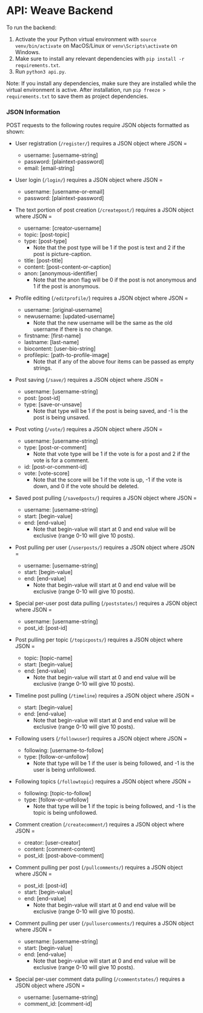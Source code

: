 # API: Weave Backend

To run the backend: 
1. Activate the your Python virtual environment with `source venv/bin/activate` on MacOS/Linux or `venv\Scripts\activate` on Windows. 
2. Make sure to install any relevant dependencies with `pip install -r requirements.txt`.
3. Run `python3 api.py`. 

Note: If you install any dependencies, make sure they are installed while the virtual environment is active. After installation, run `pip freeze > requirements.txt` to save them as project dependencies.

### JSON Information

POST requests to the following routes require JSON objects formatted as shown:

* User registration (`/register/`) requires a JSON object where JSON =
    * username: \[username-string\]
    * password: \[plaintext-password\]
    * email: \[email-string\]

* User login (`/login/`) requires a JSON object where JSON = 
    * username: \[username-or-email\]
    * password: \[plaintext-password\]

* The text portion of post creation (`/createpost/`) requires a JSON object where JSON = 
    * username: \[creator-username\]
    * topic: \[post-topic\]
    * type: \[post-type\]
        * Note that the post type will be 1 if the post is text and 2 if the post is picture-caption.
    * title: \[post-title\]
    * content: \[post-content-or-caption\]
    * anon: \[anonymous-identifier\]
        * Note that the anon flag will be 0 if the post is not anonymous and 1 if the post is anonymous. 

* Profile editing (`/editprofile/`) requires a JSON object where JSON = 
    * username: \[original-username\]
    * newusername: \[updated-username\]
        * Note that the new username will be the same as the old username if there is no change.
    * firstname: \[first-name\]
    * lastname: \[last-name\]
    * biocontent: \[user-bio-string\]
    * profilepic: \[path-to-profile-image\]
        * Note that if any of the above four items can be passed as empty strings.

* Post saving (`/save/`) requires a JSON object where JSON = 
    * username: \[username-string\]
    * post: \[post-id\]
    * type: \[save-or-unsave\]
        * Note that type will be 1 if the post is being saved, and -1 is the post is being unsaved.

* Post voting (`/vote/`) requires a JSON object where JSON = 
    * username: \[username-string\]
    * type: \[post-or-comment\]
        * Note that vote type will be 1 if the vote is for a post and 2 if the vote is for a comment.
    * id: \[post-or-comment-id\]
    * vote: \[vote-score\]
        * Note that the score will be 1 if the vote is up, -1 if the vote is down, and 0 if the vote should be deleted.

* Saved post pulling (`/savedposts/`) requires a JSON object where JSON = 
    * username: \[username-string\]
    * start: \[begin-value\]
    * end: \[end-value\]
        * Note that begin-value will start at 0 and end value will be exclusive (range 0-10 will give 10 posts).

* Post pulling per user (`/userposts/`) requires a JSON object where JSON = 
    * username: \[username-string\]
    * start: \[begin-value\]
    * end: \[end-value\]
        * Note that begin-value will start at 0 and end value will be exclusive (range 0-10 will give 10 posts).

* Special per-user post data pulling (`/poststates/`) requires a JSON object where JSON = 
    * username: \[username-string\]
    * post_id: \[post-id\]

* Post pulling per topic (`/topicposts/`) requires a JSON object where JSON = 
    * topic: \[topic-name\]
    * start: \[begin-value\]
    * end: \[end-value\]
        * Note that begin-value will start at 0 and end value will be exclusive (range 0-10 will give 10 posts).

* Timeline post pulling (`/timeline`) requires a JSON object where JSON = 
    * start: \[begin-value\]
    * end: \[end-value\]
        * Note that begin-value will start at 0 and end value will be exclusive (range 0-10 will give 10 posts).

* Following users (`/followuser`) requires a JSON object where JSON = 
    * following: \[username-to-follow\]
    * type: \[follow-or-unfollow\]
        * Note that type will be 1 if the user is being followed, and -1 is the user is being unfollowed.

* Following topics (`/followtopic`) requires a JSON object where JSON = 
    * following: \[topic-to-follow\]
    * type: \[follow-or-unfollow\]
        * Note that type will be 1 if the topic is being followed, and -1 is the topic is being unfollowed.

* Comment creation (`/createcomment/`) requires a JSON object where JSON = 
    * creator: \[user-creator\]
    * content: \[comment-content\]
    * post_id: \[post-above-comment\]

* Comment pulling per post (`/pullcomments/`) requires a JSON object where JSON = 
    * post_id: \[post-id\]
    * start: \[begin-value\]
    * end: \[end-value\]
        * Note that begin-value will start at 0 and end value will be exclusive (range 0-10 will give 10 posts).

* Comment pulling per user (`/pullusercomments/`) requires a JSON object where JSON = 
    * username: \[username-string\]
    * start: \[begin-value\]
    * end: \[end-value\]
        * Note that begin-value will start at 0 and end value will be exclusive (range 0-10 will give 10 posts).

* Special per-user comment data pulling (`/commentstates/`) requires a JSON object where JSON = 
    * username: \[username-string\]
    * comment_id: \[comment-id\]